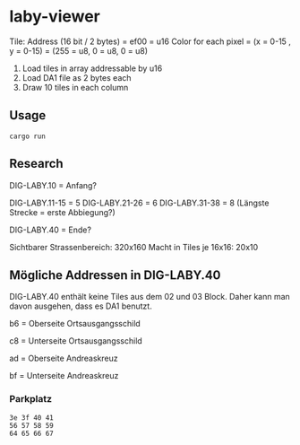 # laby-viewer

Tile:
	Address (16 bit / 2 bytes) = ef00 = u16
	Color for each pixel = (x = 0-15 , y = 0-15) = (255 = u8, 0 = u8, 0 = u8)

1. Load tiles in array addressable by u16
2. Load DA1 file as 2 bytes each
3. Draw 10 tiles in each column

## Usage

```
cargo run
```

## Research

DIG-LABY.10 = Anfang?

DIG-LABY.11-15 = 5
DIG-LABY.21-26 = 6
DIG-LABY.31-38 = 8 (Längste Strecke = erste Abbiegung?)

DIG-LABY.40 = Ende?

Sichtbarer Strassenbereich: 320x160
Macht in Tiles je 16x16: 20x10

## Mögliche Addressen in DIG-LABY.40

DIG-LABY.40 enthält keine Tiles aus dem 02 und 03 Block. Daher kann man davon ausgehen, dass es DA1 benutzt.

b6 = Oberseite Ortsausgangsschild

c8 = Unterseite Ortsausgangsschild

ad = Oberseite Andreaskreuz

bf = Unterseite Andreaskreuz

### Parkplatz

```
3e 3f 40 41
56 57 58 59
64 65 66 67
```
